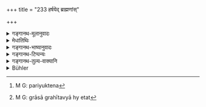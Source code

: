 +++
title = "233 हर्षयेद् ब्राह्मणांस्"

+++

<details><summary>गङ्गानथ-मूलानुवादः</summary>

Being happy himself, he shall bring delight to the Brāhmaṇas; he shall feed them, gently and slowly, with dishes, and urge them repeatedly by means of seasonings.—(233)
</details>

<details><summary>मेधातिथिः</summary>

सत्य् अपि निमित्ते न स्वं दुःखं केनचित् प्रकारेण दीर्घेणोच्छ्वासादिना प्रकटयेद् अपि हृष्टवत् स्यात् । **ब्राह्मणान् हर्षयेत्** । गीतादिना परप्रयुक्तेन,[^४०१] अविरुद्धेन वा प्रसङ्गागतेन परिहासेन । स्वाध्याये पठ्यमाने चिरं कश्चिद् उद्विजेत् । तदा ततो विरम्याख्यानकैर् गीतादिना च रमयेत् । **शनैर् भोजयेत्** । कतिचिद् ग्रासान् गृह्णीत साध्व् एतत्[^४०२] सम्यक् भोजनम् इत्य् एवमादिभिः प्रियवचनैर् भोजयेत् । **शनैर्** न संरम्भेण ब्रूयात् । **अन्नाद्येन** पायसादिना । **गुणैश् च** व्यञ्जनैर् दानार्थम् उद्यतै रसवत्तया योजयन् भोजनार्थम् उत्साहयेत् । स्वाद्याः इमाः शष्कुल्यः, सुरसेयं क्षीरिणीति पात्रस्थम् एवमादिहस्तगृहीतं कृत्वा पुरस्थितः पुनः पुनर् ब्रूयाद् इत्य् एषा परिचोदना ॥ ३.२२३ ॥


[^४०२]:
     M G: grāsā grahītavyā hy etat


[^४०१]:
     M G: pariyuktena
</details>

<details><summary>गङ्गानथ-भाष्यानुवादः</summary>

Even if he has cause for grief, he should not show it, by heaving a sigh, or in any other way; in fact, he should show himself quite happy.

‘*He should bring delight to the Brāhmaṇas*’—by means of songs and such things sung by other persons; or, by means of such jokes as may be not improper and be in keeping with the occasion. If the reciting of Vedic texts were continued unceasingly, the Brāhmaṇas might begin to feel bored; hence, now and again, he should cease and amuse the guests by means of music, etc.

‘*He should feed them gently*;’—he should make them eat by addressing to them such agreeable words as ‘Do take a few morsels, this dish is nice;’ and this should be done ‘*gently*’—not in a hurried or pressing tone;—‘*with dishes*’—such as milk-rice, and the like.

‘*By means of seasonings*,’—when the seasonings are taken up for being served, he should describe them as very tasty and thereby tempt the guests to eat; saying such words as—‘these cakes are delicious, this preparation of milk is highly flavoured;’ and taking the things in hand and standing before each guest, he shall say such words again and again. This is what constitutes ‘urging.’—(233)
</details>

<details><summary>गङ्गानथ-टिप्पन्यः</summary>

This verse is quoted in *Hemādri* (Śrāddha, p. 1026), which has the
following notes:—‘*Tūṣṭaḥ*,’—even though he may have real cause for
grief, he should not show it by sighs or other expressions, he should
show himself happy; ‘*Brāhmaṇān harṣayet*’ with singing and other things
done by others,—or by himself, in due conformance with propriety, or
with jokes suggested by the occasion; the meaning is that if the invited
appear to become bored by the long-continued recitation of Vedic hymns
*&c*., he should amuse them by means of stories of heroic deeds or songs
and the like;—‘*Shanairbhojayet*,’ should feed them with such gentle
persuasive expressions as ‘this is very tasty, do please take a few
morsels’ and so forth;—‘*annādyena*’ milk-rice and such
foods,—‘*guṇaiḥ*’, vegetables,—‘*asakṛt*,’ again and again;
‘*parichodayet*,’ should urge, with such words as ‘these cakes are very
nice, this preparation of milk is very tasty’, ‘taking each thing in his
hand, he should stand before the invited, and repeat the persuasion
again and again,—this is what is meant by ‘urging.’
</details>

<details><summary>गङ्गानथ-तुल्य-वाक्यानि</summary>

*Bṛhaspati* (Caturvarga-cintāmaṇi-Śrāddha, p. 1028).—‘Describing the
qualities of the dishes, he shall feed the Brāhmaṇas slowly, and shall
delight them with Ākhyānas, Itihāsas and Pūrvavṛttas.’

*Yama* (Do.).—\[Repeats the second line of Manu.\]
</details>

<details><summary>Bühler</summary>

233	Himself being delighted, let him give delight to the Brahmanas, cause them to partake gradually and slowly (of each dish), and repeatedly invite (them to eat) by (offering) the food and (praising) its qualities.
</details>
